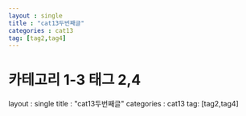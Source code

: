```yaml
---
layout : single
title : "cat13두번째글"
categories : cat13
tag: [tag2,tag4]
---
```


# 카테고리 1-3 태그 2,4

layout : single
title : "cat13두번째글"
categories : cat13
tag: [tag2,tag4]
